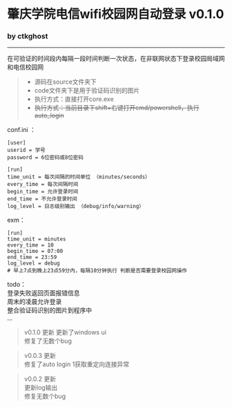 # 肇庆学院电信wifi校园网自动登录 v0.1.0 
### by ctkghost
---   


在可验证的时间段内每隔一段时间判断一次状态，在非联网状态下登录校园局域网和电信校园网

> * 源码在source文件夹下
> * code文件夹下是用于验证码识别的图片
> * 执行方式：直接打开core.exe
> * ~~执行方式：当前目录下shift+右键打开cmd/powershell，执行auto_login~~

conf.ini ：
```
[user]
userid = 学号
password = 6位密码或8位密码

[run]
time_unit = 每次间隔的时间单位 （minutes/seconds） 
every_time = 每次间隔时间
begin_time = 允许登录时间
end_time = 不允许登录时间
log_level = 日志级别输出 （debug/info/warning）
```
exm：
```
[run]
time_unit = minutes
every_time = 10
begin_time = 07:00
end_time = 23:59
log_level = debug
# 早上7点到晚上23点59分内，每隔10分钟执行 判断是否需要登录校园网操作
```

>  
todo：   
登录失败返回页面报错信息      
周末的凌晨允许登录    
整合验证码识别的图片到程序中   
…
      
> v0.1.0 更新 
更新了windows ui     
修复了无数个bug     

> v0.0.3 更新     
修复了auto login 1获取重定向连接异常       

> v0.0.2 更新   
更新log输出   
修复无数个bug

